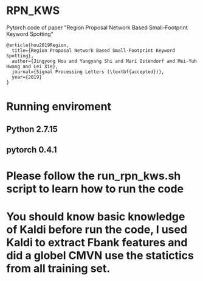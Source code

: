 # RPN_KWS
Pytorch code of paper "Region Proposal Network Based Small-Footprint Keyword Spotting"

```
@article{hou2019Region,
  title={Region Proposal Network Based Small-Footprint Keyword Spotting},
  author={Jingyong Hou and Yangyang Shi and Mari Ostendorf and Mei-Yuh Hwang and Lei Xie},
  journal={Signal Processing Letters (\textbf{accepted})},
  year={2019}
}
```

# Running enviroment
## Python 2.7.15
## pytorch 0.4.1

# Please follow the run_rpn_kws.sh script to learn how to run the code

# You should know basic knowledge of Kaldi before run the code, I used Kaldi to extract Fbank features and did a globel CMVN use the statictics from all training set. 
